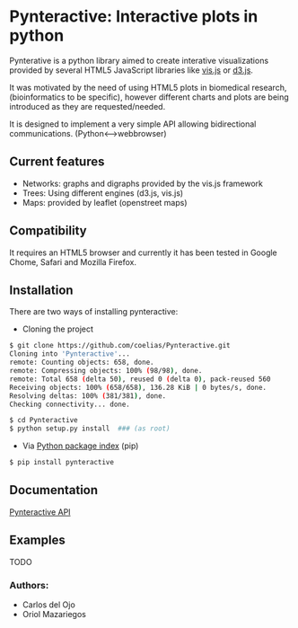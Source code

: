 # Pynteractive: Interactive plots in python
Pynterative is a python library aimed to create interative visualizations provided by several HTML5 JavaScript libraries like [vis.js](http://visjs.org/) or [d3.js](http://d3js.org/).

It was motivated by the need of using HTML5 plots in biomedical research, (bioinformatics to be specific), however different charts and plots are being introduced as they are requested/needed. 

It is designed to implement a very simple API allowing bidirectional communications. (Python<-->webbrowser)

## Current features

* Networks: graphs and digraphs provided by the vis.js framework
* Trees: Using different engines (d3.js, vis.js)
* Maps: provided by leaflet (openstreet maps)

## Compatibility

It requires an HTML5 browser and currently it has been tested in Google Chome, Safari and Mozilla Firefox.

## Installation

There are two ways of installing pynteractive:

* Cloning the project

```bash
$ git clone https://github.com/coelias/Pynteractive.git
Cloning into 'Pynteractive'...
remote: Counting objects: 658, done.
remote: Compressing objects: 100% (98/98), done.
remote: Total 658 (delta 50), reused 0 (delta 0), pack-reused 560
Receiving objects: 100% (658/658), 136.28 KiB | 0 bytes/s, done.
Resolving deltas: 100% (381/381), done.
Checking connectivity... done.

$ cd Pynteractive
$ python setup.py install  ### (as root)
```
 
* Via [Python package index](https://pypi.python.org/pypi/pip) (pip)
```bash
$ pip install pynteractive
```

## Documentation

[Pynteractive API](http://coelias.github.io/Pynteractive/html/)

## Examples

TODO

### Authors:
 - Carlos del Ojo
 - Oriol Mazariegos
